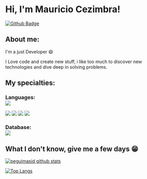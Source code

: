 
# Hi, I'm Mauricio Cezimbra!

[![Github Badge](https://img.shields.io/badge/-Github-000?style=flat-square&logo=Github&logoColor=white&link=https://github.com/gui-loko)](https://github.com/MCZB)

## About me:

I'm a just Developer :smile:

I Love code and create new stuff, i like too much to discover new technologies and dive deep in solving problems.

## My specialties:

### Languages: <img src="https://img.shields.io/badge/Python-3776AB?&style=for-the-badge&logo=python&logoColor=white" style="display: block;"/>
<img src="https://img.shields.io/badge/JavaScript-F7DF1E?&style=for-the-badge&logo=javascript&logoColor=white"/>
<img src="https://img.shields.io/badge/HTML-E34F26?&style=for-the-badge&logo=html5&logoColor=white"/>
<img src="https://img.shields.io/badge/CSS-1572B6?&style=for-the-badge&logo=CSS3&logoColor=white"/>
<img src="https://img.shields.io/badge/PHP-777BB4?&style=for-the-badge&logo=PHP&logoColor=white"/>


### Database: <img src ="https://img.shields.io/badge/MYSQL-4479A1?&style=for-the-badge&logo=python&logoColor=white" style="display: block;"/>

## What I don't know, give me a few days 😁

[![peguimasid github stats](https://github-readme-stats.vercel.app/api?username=MCZB&show_icons=true&title_color=fff&icon_color=7159c1&text_color=f8f8f2&bg_color=171c24&count_private=true)](https://github.com/gui-loko)

[![Top Langs](https://github-readme-stats.vercel.app/api/top-langs/?username=mczb&layout=compact&title_color=fff&text_color=f8f8f2&hide=java&bg_color=171c24)](https://github.com/MCZB)
